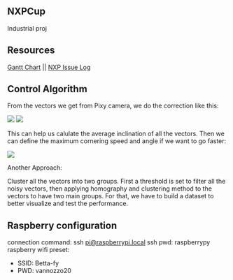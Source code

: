 ## NXPCup
Industrial proj

## Resources
[Gantt Chart](https://docs.google.com/spreadsheets/d/1_ab_1B6ywoD8W_HedOslyi2c5SXox_DHgxD6Ps3EEKg/edit?usp=sharing)  ||   [NXP Issue Log](https://docs.google.com/document/d/1cK3jTuf8C7oN0TY4DB1Q-S80q4x-OqfHRKSxHm6Nyq0/edit)

## Control Algorithm
From the vectors we get from Pixy camera, we do the correction like this:

![](https://postimg.cc/Vr37z8CM)
![](https://encrypted-tbn0.gstatic.com/images?q=tbn:ANd9GcT3jPLBkHYZMJDr-UdfxRsf4-_3PNqLejt8zg&usqp=CAU)

This can help us calulate the average inclination of all the vectors.
Then we can define the maximum cornering speed and angle if we want to go faster:

![](https://a.sidepodcast.com/content/2014/07/car-turning-top.jpg)

Another Approach:

Cluster all the vectors into two groups. First a threshold is set to filter all the noisy vectors, then applying homography and clustering method to the vectors to have two main groups. For that, we have to build a dataset to better visualize and test the performance.


## Raspberry configuration
connection command: ssh pi@raspberrypi.local
ssh pwd: raspberrypy
raspberry wifi preset:
- SSID: Betta-fy
- PWD: vannozzo20

